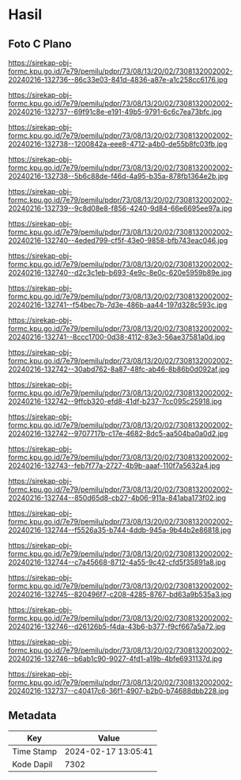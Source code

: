 # Hasil

## Foto C Plano

https://sirekap-obj-formc.kpu.go.id/7e79/pemilu/pdpr/73/08/13/20/02/7308132002002-20240216-132736--86c33e03-841d-4836-a87e-a1c258cc6176.jpg

https://sirekap-obj-formc.kpu.go.id/7e79/pemilu/pdpr/73/08/13/20/02/7308132002002-20240216-132737--69f91c8e-e191-49b5-9791-6c6c7ea73bfc.jpg

https://sirekap-obj-formc.kpu.go.id/7e79/pemilu/pdpr/73/08/13/20/02/7308132002002-20240216-132738--1200842a-eee8-4712-a4b0-de55b8fc03fb.jpg

https://sirekap-obj-formc.kpu.go.id/7e79/pemilu/pdpr/73/08/13/20/02/7308132002002-20240216-132738--5b6c88de-f46d-4a95-b35a-878fb1364e2b.jpg

https://sirekap-obj-formc.kpu.go.id/7e79/pemilu/pdpr/73/08/13/20/02/7308132002002-20240216-132739--9c8d08e8-f856-4240-9d84-66e6695ee97a.jpg

https://sirekap-obj-formc.kpu.go.id/7e79/pemilu/pdpr/73/08/13/20/02/7308132002002-20240216-132740--4eded799-cf5f-43e0-9858-bfb743eac046.jpg

https://sirekap-obj-formc.kpu.go.id/7e79/pemilu/pdpr/73/08/13/20/02/7308132002002-20240216-132740--d2c3c1eb-b693-4e9c-8e0c-620e5959b89e.jpg

https://sirekap-obj-formc.kpu.go.id/7e79/pemilu/pdpr/73/08/13/20/02/7308132002002-20240216-132741--f54bec7b-7d3e-486b-aa44-197d328c593c.jpg

https://sirekap-obj-formc.kpu.go.id/7e79/pemilu/pdpr/73/08/13/20/02/7308132002002-20240216-132741--8ccc1700-0d38-4112-83e3-56ae37581a0d.jpg

https://sirekap-obj-formc.kpu.go.id/7e79/pemilu/pdpr/73/08/13/20/02/7308132002002-20240216-132742--30abd762-8a87-48fc-ab46-8b86b0d092af.jpg

https://sirekap-obj-formc.kpu.go.id/7e79/pemilu/pdpr/73/08/13/20/02/7308132002002-20240216-132742--9ffcb320-efd8-41df-b237-7cc095c25918.jpg

https://sirekap-obj-formc.kpu.go.id/7e79/pemilu/pdpr/73/08/13/20/02/7308132002002-20240216-132742--9707717b-c17e-4682-8dc5-aa504ba0a0d2.jpg

https://sirekap-obj-formc.kpu.go.id/7e79/pemilu/pdpr/73/08/13/20/02/7308132002002-20240216-132743--feb7f77a-2727-4b9b-aaaf-110f7a5632a4.jpg

https://sirekap-obj-formc.kpu.go.id/7e79/pemilu/pdpr/73/08/13/20/02/7308132002002-20240216-132744--850d65d8-cb27-4b06-911a-841aba173f02.jpg

https://sirekap-obj-formc.kpu.go.id/7e79/pemilu/pdpr/73/08/13/20/02/7308132002002-20240216-132744--f5526a35-b744-4ddb-945a-9b44b2e86818.jpg

https://sirekap-obj-formc.kpu.go.id/7e79/pemilu/pdpr/73/08/13/20/02/7308132002002-20240216-132744--c7a45668-8712-4a55-9c42-cfd5f35891a8.jpg

https://sirekap-obj-formc.kpu.go.id/7e79/pemilu/pdpr/73/08/13/20/02/7308132002002-20240216-132745--820496f7-c208-4285-8767-bd63a9b535a3.jpg

https://sirekap-obj-formc.kpu.go.id/7e79/pemilu/pdpr/73/08/13/20/02/7308132002002-20240216-132746--d26126b5-f4da-43b6-b377-f9cf667a5a72.jpg

https://sirekap-obj-formc.kpu.go.id/7e79/pemilu/pdpr/73/08/13/20/02/7308132002002-20240216-132746--b6ab1c90-9027-4fd1-a19b-4bfe6931137d.jpg

https://sirekap-obj-formc.kpu.go.id/7e79/pemilu/pdpr/73/08/13/20/02/7308132002002-20240216-132737--c40417c6-36f1-4907-b2b0-b74688dbb228.jpg


## Metadata

| Key        | Value               |
| ---------- | ------------------- |
| Time Stamp | 2024-02-17 13:05:41 |
| Kode Dapil | 7302                |




